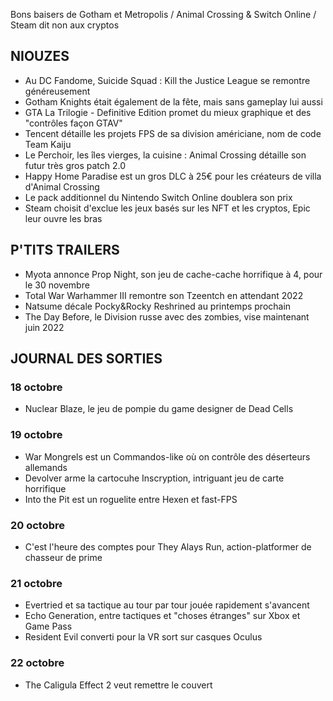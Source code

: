 Bons baisers de Gotham et Metropolis / Animal Crossing & Switch Online / Steam dit non aux cryptos

## NIOUZES

- Au DC Fandome, Suicide Squad : Kill the Justice League se remontre généreusement
- Gotham Knights était également de la fête, mais sans gameplay lui aussi
- GTA La Trilogie - Definitive Edition promet du mieux graphique et des "contrôles façon GTAV"
- Tencent détaille les projets FPS de sa division américiane, nom de code Team Kaiju
- Le Perchoir, les îles vierges, la cuisine : Animal Crossing détaille son futur très gros patch 2.0
- Happy Home Paradise est un gros DLC à 25€ pour les créateurs de villa d'Animal Crossing
- Le pack additionnel du Nintendo Switch Online doublera son prix
- Steam choisit d'exclue les jeux basés sur les NFT et les cryptos, Epic leur ouvre les bras

## P'TITS TRAILERS

- Myota annonce Prop Night, son jeu de cache-cache horrifique à 4, pour le 30 novembre
- Total War Warhammer III remontre son Tzeentch en attendant 2022
- Natsume décale Pocky&Rocky Reshrined au printemps prochain
- The Day Before, le Division russe avec des zombies, vise maintenant juin 2022

## JOURNAL DES SORTIES

### 18 octobre
- Nuclear Blaze, le jeu de pompie du game designer de Dead Cells

### 19 octobre
- War Mongrels est un Commandos-like où on contrôle des déserteurs allemands
- Devolver arme la cartocuhe Inscryption, intriguant jeu de carte horrifique
- Into the Pit est un roguelite entre Hexen et fast-FPS

### 20 octobre
- C'est l'heure des comptes pour They Alays Run, action-platformer de chasseur de prime

### 21 octobre
- Evertried et sa tactique au tour par tour jouée rapidement s'avancent
- Echo Generation, entre tactiques et "choses étranges" sur Xbox et Game Pass
- Resident Evil converti pour la VR sort sur casques Oculus

### 22 octobre
- The Caligula Effect 2 veut remettre le couvert
